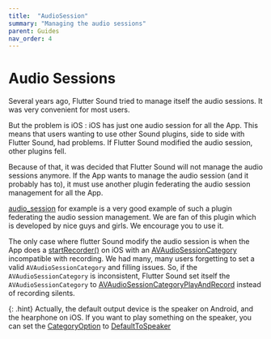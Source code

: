 ```yaml
---
title:  "AudioSession"
summary: "Managing the audio sessions"
parent: Guides
nav_order: 4
---
```

# Audio Sessions

Several years ago, Flutter Sound tried to manage itself the audio sessions.
It was very convenient for most users.

But the problem is iOS : iOS has just one audio session for all the App.
This means that users wanting to use other Sound plugins, side to side with Flutter Sound, had problems.
If Flutter Sound modified the audio session, other plugins fell.

Because of that, it was decided that Flutter Sound will not manage the audio sessions anymore.
If the App wants to manage the audio session (and it probably has to), it must use another plugin
federating the audio session management for all the App.

[audio_session](https://pub.dev/packages/audio_session) for example is a very good example of such a plugin federating the audio session management.
We are fan of this plugin which is developed by nice guys and girls. We encourage you to use it.

The only case where flutter Sound modify the audio session is when the App does a [startRecorder()](/api/public_fs_flutter_sound_recorder/FlutterSoundRecorder/startRecorder.html)
on iOS with an [AVAudioSessionCategory](https://developer.apple.com/documentation/avfaudio/avaudiosession/category-swift.struct) incompatible with recording.
We had many, many users forgetting to set a valid `AVAudioSessionCategory` and filling issues.
So, if the `AVAudioSessionCategory` is inconsistent, Flutter Sound set itself the `AVAudioSessionCategory` to [AVAudioSessionCategoryPlayAndRecord](https://developer.apple.com/documentation/avfaudio/avaudiosession/category-swift.struct/playandrecord)
instead of recording silents.

{: .hint}
Actually, the default output device is the speaker on Android, and the hearphone on iOS. If you want to play something on the speaker, you can set the [CategoryOption](https://developer.apple.com/documentation/avfaudio/avaudiosession/categoryoptions-swift.struct)
to [DefaultToSpeaker](https://developer.apple.com/documentation/avfaudio/avaudiosession/categoryoptions-swift.struct/defaulttospeaker)
